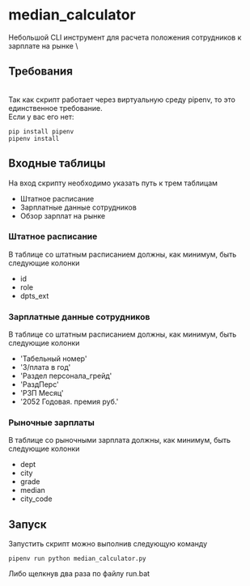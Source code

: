 # median_calculator

Небольшой CLI инструмент для расчета положения сотрудников к зарплате на рынке
\
## Требования
\
Так как скрипт работает через виртуальную среду pipenv, то это единственное требование.\
Если у вас его нет:
``` shell
pip install pipenv
pipenv install
```
## Входные таблицы
На вход скрипту необходимо указать путь к трем таблицам
* Штатное расписание
* Зарплатные данные сотрудников
* Обзор зарплат на рынке

### Штатное расписание
В таблице со штатным расписанием должны, как минимум, быть следующие колонки
* id
* role
* dpts_ext

### Зарплатные данные сотрудников
В таблице со штатным расписанием должны, как минимум, быть следующие колонки
* 'Табельный номер' 
* 'З/плата в год'
* 'Раздел персонала_грейд'
* 'РаздПерс'
* 'РЗП Месяц'
* '2052 Годовая. премия руб.'

### Рыночные зарплаты
В таблице со рыночными зарплата должны, как минимум, быть следующие колонки
* dept 
* city
* grade
* median
* city_code

## Запуск
Запустить скрипт можно выполнив следующую команду
```shell
pipenv run python median_calculator.py
```
Либо щелкнув два раза по файлу run.bat









